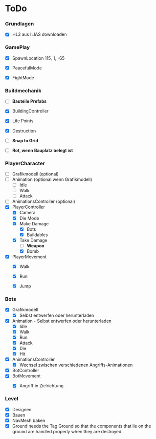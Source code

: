 ﻿# **ToDo**


### Grundlagen
- [x] HL3 aus ILIAS downloaden


### GamePlay
- [x] SpawnLocation 115, 1, -65
- [x] PeacefulMode
- [x] FightMode


### Buildmechanik
- [ ] **Bauteile Prefabs**
- [x] BuildingController
- [x] Life Points
- [x] Destruction
- [ ] **Snap to Grid**
- [ ] **Rot, wenn Bauplatz belegt ist**


### PlayerCharacter
- [ ] Grafikmodell (optional)
- [ ] Animation (optional wenn Grafikmodell)
  - [ ] Idle
  - [ ] Walk
  - [ ] Attack
- [ ] AnimationsController (optional)
- [x] PlayerController
  - [x] Camera
  - [x] Die Mode
  - [x] Make Damage
    - [x] Bots
    - [x] Buildables
  - [x] Take Damage
    - [ ] **Weapon**
    - [x] Bomb
- [x] PlayerMovement
  - [x] Walk
  - [x] Run
  - [x] Jump


### Bots
- [x] Grafikmodell
  - [x] Selbst entwerfen oder herunterladen
- [x] Animation - Selbst entwerfen oder herunterladen
  - [x] Idle
  - [x] Walk
  - [x] Run
  - [x] Attack
  - [x] Die
  - [x] Hit
- [x] AnimationsController
  - [x] Wechsel zwischen verschiedenen Angriffs-Animationen
- [x] BotController
- [x] BotMovement
  - [x] Angriff in Zielrichtung


### Level
- [x] Designen
- [x] Bauen
- [x] NavMesh baken
- [x] Ground needs the Tag Ground so that the components that lie on the ground are handled properly when they are destroyed.
